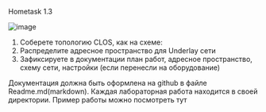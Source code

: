 

Hometask 1.3

![image](https://github.com/user-attachments/assets/54899ad7-8492-4907-b8ac-7cb4a38709e9)


1. Соберете топологию CLOS, как на схеме:
2. Распределите адресное пространство для Underlay сети
3. Зафиксируете в документации план работ, адресное пространство, схему сети, настройки (если перенесли на оборудование)

Документация должна быть оформлена на github в файле Readme.md(markdown). Каждая лабораторная работа находится в своей директории. Пример работы можно посмотреть тут

